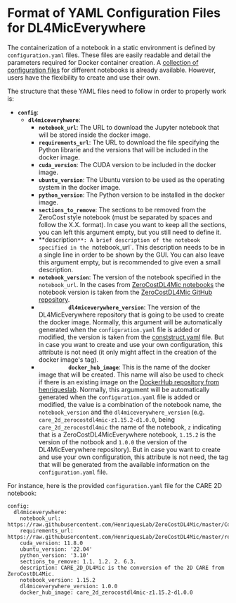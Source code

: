 # Format of YAML Configuration Files for DL4MicEverywhere

The containerization of a notebook in a static environment is defined by `configuration.yaml` files. These files are easily readable and detail the parameters required for Docker container creation. A [collection of configuration files](https://github.com/HenriquesLab/DL4MicEverywhere/tree/main/notebooks) for different notebooks is already available. However, users have the flexibility to create and use their own. 

The structure that these YAML files need to follow in order to properly work is:

* **`config`**:
    * **`dl4miceveryhwere`**:
        * **`notebook_url`**: The URL to download the Jupyter notebook that will be stored inside the docker image.
        * **`requirements_url`**: The URL to download the file specifying the Python librarie and the versions that will be included in the docker image.
        * **`cuda_version`**: The CUDA version to be included in the docker image.
        * **`ubuntu_version`**: The Ubuntu version to be used as the operating system in the docker image.
        * **`python_version`**: The Python version to be installed in the docker image.
        * **`sections_to_remove`**: The sections to be removed from the ZeroCost style notebook (must be separated by spaces and follow the X.X. format). In case you want to keep all the sections, you can left this argument empty, but you still need to define it.
        * **description`**: A brief description of the notebook specified in the `notebook_url`. This description needs to be in a single line in order to be shown by the GUI. You can also leave this argument empty, but is recommended to give even a small description.
        * **`notebook_version`**: The version of the notebook specified in the `notebook_url`. In the cases from [ZeroCostDL4Mic notebooks](https://github.com/HenriquesLab/DL4MicEverywhere/tree/main/notebooks/ZeroCostDL4Mic_notebooks) the notebook version is taken from the [ZeroCostDL4Mic GitHub repository](https://github.com/HenriquesLab/ZeroCostDL4Mic/tree/master).
        * <span style="color:white"> *[optional]*</span> **`dl4miceverywhere_version`**: The version of the DL4MicEverywhere repository that is going to be used to create the docker image. Normally, this argument will be automatically generated when the `configuration.yaml` file is added or modified, the version is taken from the [conststruct.yaml](https://github.com/HenriquesLab/DL4MicEverywhere/blob/main/construct.yaml) file. But in case you want to create and use your own configuration, this attribute is not need (it only might affect in the creation of the docker image's tag).
        * <span style="color:white"> *[optional]*</span> **`docker_hub_image`**: This is the name of the docker image that will be created. This name will also be used to check if there is an existing image on the [DockerHub repository from henriqueslab](https://hub.docker.com/repository/docker/henriqueslab/dl4miceverywhere/general). Normally, this argument will be automatically generated when the `configuration.yaml` file is added or modified, the value is a combination of the notebook name, the `notebook_version` and the `dl4miceverywhere_version` (e.g. `care_2d_zerocostdl4mic-z1.15.2-d1.0.0`, being `care_2d_zerocostdl4mic` the name of the notebook, `z` indicating that is a ZeroCostDL4MicEverywhere notebook, `1.15.2` is the version of the notbook and `1.0.0` the version of the DL4MicEverywhere repository). But in case you want to create and use your own configuration, this attribute is not need, the tag that will be generated from the available information on the `configuration.yaml` file.

For instance, here is the provided `configuration.yaml` file for the CARE 2D notebook:

```
config:
  dl4miceverywhere:
    notebook_url: https://raw.githubusercontent.com/HenriquesLab/ZeroCostDL4Mic/master/Colab_notebooks/CARE_2D_ZeroCostDL4Mic.ipynb
    requirements_url: https://raw.githubusercontent.com/HenriquesLab/ZeroCostDL4Mic/master/requirements_files/CARE_2D_requirements_simple.txt
    cuda_version: 11.8.0
    ubuntu_version: '22.04'
    python_version: '3.10'
    sections_to_remove: 1.1. 1.2. 2. 6.3.
    description: CARE_2D_DL4Mic is the conversion of the 2D CARE from ZeroCostDL4Mic. 
    notebook_version: 1.15.2
    dl4miceverywhere_version: 1.0.0
    docker_hub_image: care_2d_zerocostdl4mic-z1.15.2-d1.0.0

```
